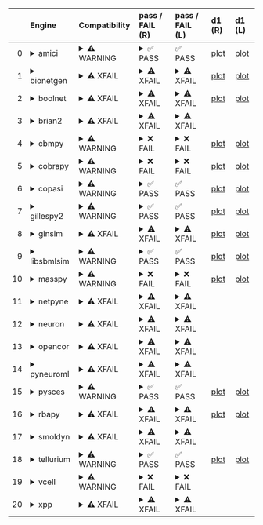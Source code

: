 |    | Engine                                                                                                                                     | Compatibility                                                                                                                                                                                                                                       | pass / FAIL (R)                                                                                                                                                                                                                                                                                                                                                                                                                                                                                                                                                                                                                                                                                                                                                                                                                                                                                                                                           | pass / FAIL (L)                                                                                                                                                                                                                                                                                                                                                                                                                                                                                                                             | d1 (R)                                                                                                               | d1 (L)                                                                                                              |
|---:|:-------------------------------------------------------------------------------------------------------------------------------------------|:----------------------------------------------------------------------------------------------------------------------------------------------------------------------------------------------------------------------------------------------------|:----------------------------------------------------------------------------------------------------------------------------------------------------------------------------------------------------------------------------------------------------------------------------------------------------------------------------------------------------------------------------------------------------------------------------------------------------------------------------------------------------------------------------------------------------------------------------------------------------------------------------------------------------------------------------------------------------------------------------------------------------------------------------------------------------------------------------------------------------------------------------------------------------------------------------------------------------------|:--------------------------------------------------------------------------------------------------------------------------------------------------------------------------------------------------------------------------------------------------------------------------------------------------------------------------------------------------------------------------------------------------------------------------------------------------------------------------------------------------------------------------------------------|:---------------------------------------------------------------------------------------------------------------------|:--------------------------------------------------------------------------------------------------------------------|
|  0 | <details><summary>amici</summary>https://docs.biosimulators.org/Biosimulators_AMICI/<br></details>                                         | <details><summary>&#9888; WARNING</summary>The file extensions of the input files are '('xml', 'xml')'. These may be compatible with amici. ['SBML', 'SED-ML'] are compatible with amici.</details>                                                 | <details><summary>&#9989; PASS</summary><a href="https://api.biosimulations.org/runs/6728b677b678b3883bb5de95">view</a><br><a href="https://api.biosimulations.org/results/6728b677b678b3883bb5de95/download">download</a><br><a href="https://api.biosimulations.org/logs/6728b677b678b3883bb5de95?includeOutput=true">logs</a><br><br></details>                                                                                                                                                                                                                                                                                                                                                                                                                                                                                                                                                                                                        | &#9989; PASS                                                                                                                                                                                                                                                                                                                                                                                                                                                                                                                                | <a href="Users\prins\GitHub\SBMLShowcase\test_suite\test_00001\tests\d1_plots_remote\amici_plot_1.pdf">plot</a>      | <a href="Users\prins\GitHub\SBMLShowcase\test_suite\test_00001\tests\d1_plots_local\amici_plot_1.pdf">plot</a>      |
|  1 | <details><summary>bionetgen</summary>https://docs.biosimulators.org/Biosimulators_BioNetGen/<br></details>                                 | <details><summary>&#9888; XFAIL</summary>EXPECTED FAIL<br><br>The file extensions of the input files are '('xml', 'xml')'. These may be compatible with bionetgen. ['BNGL', 'SED-ML'] are compatible with bionetgen.</details>                      | <details><summary>&#9888; XFAIL</summary>EXPECTED FAIL<br><br><a href="https://api.biosimulations.org/runs/6728b67ab678b3883bb5de9b">view</a><br><a href="https://api.biosimulations.org/results/6728b67ab678b3883bb5de9b/download">download</a><br><a href="https://api.biosimulations.org/logs/6728b67ab678b3883bb5de9b?includeOutput=true">logs</a><br><br>ERROR MESSAGE:<br>The COMBINE/OMEX did not execute successfully:<br><br>  The SED document did not execute successfully:<br>  <br>    Language for model `model_1` is not supported.<br>      - Model language `urn:sedml:language:sbml` is not supported. Models must be in BNGL format (e.g., `sed:model/@language` must match `^urn:sedml:language:bngl(\.$)` such as `urn:sedml:language:bngl`).<br><br>ERROR TYPE:<br>CombineArchiveExecutionError</details>                                                                                                                           | <details><summary>&#9888; XFAIL</summary>EXPECTED FAIL<br><br>ERROR MESSAGE:<br>The COMBINE/OMEX did not execute successfully:<br><br>  The SED document did not execute successfully:<br>  <br>    Language for model `model_1` is not supported.<br>      - Model language `urn:sedml:language:sbml` is not supported. Models must be in BNGL format (e.g., `sed:model/@language` must match `^urn:sedml:language:bngl(\.$)` such as `urn:sedml:language:bngl`).<br><br>ERROR TYPE:<br>CombineArchiveExecutionError</details>             | <a href="Users\prins\GitHub\SBMLShowcase\test_suite\test_00001\tests\d1_plots_remote\bionetgen_plot_1.pdf">plot</a>  | <a href="Users\prins\GitHub\SBMLShowcase\test_suite\test_00001\tests\d1_plots_local\bionetgen_plot_1.pdf">plot</a>  |
|  2 | <details><summary>boolnet</summary>https://docs.biosimulators.org/Biosimulators_BoolNet/<br></details>                                     | <details><summary>&#9888; XFAIL</summary>EXPECTED FAIL<br><br>The file extensions of the input files are '('xml', 'xml')'. These may be compatible with boolnet. ['SBML-qual', 'SED-ML'] are compatible with boolnet.</details>                     | <details><summary>&#9888; XFAIL</summary>EXPECTED FAIL<br><br><a href="https://api.biosimulations.org/runs/6728b67c0d09353e8f0f89ae">view</a><br><a href="https://api.biosimulations.org/results/6728b67c0d09353e8f0f89ae/download">download</a><br><a href="https://api.biosimulations.org/logs/6728b67c0d09353e8f0f89ae?includeOutput=true">logs</a><br><br>ERROR MESSAGE:<br>The COMBINE/OMEX did not execute successfully:<br><br>  The SED document did not execute successfully:<br>  <br>    Simulation `simulation_1` is invalid.<br>      - Number of points (50) must be equal to the difference between the output end (5.0) and start times (0.0).<br><br>ERROR TYPE:<br>CombineArchiveExecutionError</details>                                                                                                                                                                                                                               | <details><summary>&#9888; XFAIL</summary>EXPECTED FAIL<br><br>ERROR MESSAGE:<br>The COMBINE/OMEX did not execute successfully:<br><br>  The SED document did not execute successfully:<br>  <br>    Simulation `simulation_1` is invalid.<br>      - Number of points (50) must be equal to the difference between the output end (5.0) and start times (0.0).<br><br>ERROR TYPE:<br>CombineArchiveExecutionError</details>                                                                                                                 | <a href="Users\prins\GitHub\SBMLShowcase\test_suite\test_00001\tests\d1_plots_remote\boolnet_plot_1.pdf">plot</a>    | <a href="Users\prins\GitHub\SBMLShowcase\test_suite\test_00001\tests\d1_plots_local\boolnet_plot_1.pdf">plot</a>    |
|  3 | <details><summary>brian2</summary>https://docs.biosimulators.org/Biosimulators_pyNeuroML/<br></details>                                    | <details><summary>&#9888; XFAIL</summary>EXPECTED FAIL<br><br>The file extensions of the input files are '('xml', 'xml')'. These may be compatible with brian2. ['NeuroML', 'SED-ML', 'LEMS', 'SED-ML'] are compatible with brian2.</details>       | <details><summary>&#9888; XFAIL</summary>EXPECTED FAIL<br><br><a href="https://api.biosimulations.org/runs/6728b679b678b3883bb5de98">view</a><br><a href="https://api.biosimulations.org/results/6728b679b678b3883bb5de98/download">download</a><br><a href="https://api.biosimulations.org/logs/6728b679b678b3883bb5de98?includeOutput=true">logs</a><br><br>ERROR MESSAGE:<br>No module named 'libsbml'<br><br>ERROR TYPE:<br>ModuleNotFoundError</details>                                                                                                                                                                                                                                                                                                                                                                                                                                                                                             | <details><summary>&#9888; XFAIL</summary>EXPECTED FAIL<br><br>ERROR MESSAGE:<br>No module named 'libsbml'<br><br>ERROR TYPE:<br>ModuleNotFoundError</details>                                                                                                                                                                                                                                                                                                                                                                               |                                                                                                                      |                                                                                                                     |
|  4 | <details><summary>cbmpy</summary>https://docs.biosimulators.org/Biosimulators_CBMPy/<br></details>                                         | <details><summary>&#9888; WARNING</summary>The file extensions of the input files are '('xml', 'xml')'. These may be compatible with cbmpy. ['SBML', 'SED-ML'] are compatible with cbmpy.</details>                                                 | <details><summary>&#10060; FAIL</summary><a href="https://api.biosimulations.org/runs/6728b67eb678b3883bb5de9e">view</a><br><a href="https://api.biosimulations.org/results/6728b67eb678b3883bb5de9e/download">download</a><br><a href="https://api.biosimulations.org/logs/6728b67eb678b3883bb5de9e?includeOutput=true">logs</a><br><br>ERROR MESSAGE:<br>The COMBINE/OMEX did not execute successfully:<br><br>  The SED document did not execute successfully:<br>  <br>    UniformTimeCourseSimulation `simulation_1` is not supported.<br>      - Simulation simulation_1 of type `UniformTimeCourseSimulation` is not supported. Simulation must be an instance of one of the following:<br>          - SteadyStateSimulation<br><br>ERROR TYPE:<br>CombineArchiveExecutionError</details>                                                                                                                                                          | <details><summary>&#10060; FAIL</summary>ERROR MESSAGE:<br>The COMBINE/OMEX did not execute successfully:<br><br>  The SED document did not execute successfully:<br>  <br>    UniformTimeCourseSimulation `simulation_1` is not supported.<br>      - Simulation simulation_1 of type `UniformTimeCourseSimulation` is not supported. Simulation must be an instance of one of the following:<br>          - SteadyStateSimulation<br><br>ERROR TYPE:<br>CombineArchiveExecutionError</details>                                            | <a href="Users\prins\GitHub\SBMLShowcase\test_suite\test_00001\tests\d1_plots_remote\cbmpy_plot_1.pdf">plot</a>      | <a href="Users\prins\GitHub\SBMLShowcase\test_suite\test_00001\tests\d1_plots_local\cbmpy_plot_1.pdf">plot</a>      |
|  5 | <details><summary>cobrapy</summary>https://docs.biosimulators.org/Biosimulators_COBRApy/<br>Only allows steady state simulations</details> | <details><summary>&#9888; WARNING</summary>The file extensions of the input files are '('xml', 'xml')'. These may be compatible with cobrapy. ['SBML', 'SED-ML'] are compatible with cobrapy.</details>                                             | <details><summary>&#10060; FAIL</summary><a href="https://api.biosimulations.org/runs/6728b6805a60072d20f48abc">view</a><br><a href="https://api.biosimulations.org/results/6728b6805a60072d20f48abc/download">download</a><br><a href="https://api.biosimulations.org/logs/6728b6805a60072d20f48abc?includeOutput=true">logs</a><br><br>ERROR MESSAGE:<br>The COMBINE/OMEX did not execute successfully:<br><br>  The SED document did not execute successfully:<br>  <br>    UniformTimeCourseSimulation `simulation_1` is not supported.<br>      - Simulation simulation_1 of type `UniformTimeCourseSimulation` is not supported. Simulation must be an instance of one of the following:<br>          - SteadyStateSimulation<br><br>ERROR TYPE:<br>CombineArchiveExecutionError</details>                                                                                                                                                          | <details><summary>&#10060; FAIL</summary>ERROR MESSAGE:<br>The COMBINE/OMEX did not execute successfully:<br><br>  The SED document did not execute successfully:<br>  <br>    UniformTimeCourseSimulation `simulation_1` is not supported.<br>      - Simulation simulation_1 of type `UniformTimeCourseSimulation` is not supported. Simulation must be an instance of one of the following:<br>          - SteadyStateSimulation<br><br>ERROR TYPE:<br>CombineArchiveExecutionError</details>                                            | <a href="Users\prins\GitHub\SBMLShowcase\test_suite\test_00001\tests\d1_plots_remote\cobrapy_plot_1.pdf">plot</a>    | <a href="Users\prins\GitHub\SBMLShowcase\test_suite\test_00001\tests\d1_plots_local\cobrapy_plot_1.pdf">plot</a>    |
|  6 | <details><summary>copasi</summary>https://docs.biosimulators.org/Biosimulators_COPASI/<br></details>                                       | <details><summary>&#9888; WARNING</summary>The file extensions of the input files are '('xml', 'xml')'. These may be compatible with copasi. ['SBML', 'SED-ML'] are compatible with copasi.</details>                                               | <details><summary>&#9989; PASS</summary><a href="https://api.biosimulations.org/runs/6728b6820d09353e8f0f89b6">view</a><br><a href="https://api.biosimulations.org/results/6728b6820d09353e8f0f89b6/download">download</a><br><a href="https://api.biosimulations.org/logs/6728b6820d09353e8f0f89b6?includeOutput=true">logs</a><br><br></details>                                                                                                                                                                                                                                                                                                                                                                                                                                                                                                                                                                                                        | &#9989; PASS                                                                                                                                                                                                                                                                                                                                                                                                                                                                                                                                | <a href="Users\prins\GitHub\SBMLShowcase\test_suite\test_00001\tests\d1_plots_remote\copasi_plot_1.pdf">plot</a>     | <a href="Users\prins\GitHub\SBMLShowcase\test_suite\test_00001\tests\d1_plots_local\copasi_plot_1.pdf">plot</a>     |
|  7 | <details><summary>gillespy2</summary>https://docs.biosimulators.org/Biosimulators_GillesPy2/<br></details>                                 | <details><summary>&#9888; WARNING</summary>The file extensions of the input files are '('xml', 'xml')'. These may be compatible with gillespy2. ['SBML', 'SED-ML'] are compatible with gillespy2.</details>                                         | <details><summary>&#9989; PASS</summary><a href="https://api.biosimulations.org/runs/6728b6840d09353e8f0f89b9">view</a><br><a href="https://api.biosimulations.org/results/6728b6840d09353e8f0f89b9/download">download</a><br><a href="https://api.biosimulations.org/logs/6728b6840d09353e8f0f89b9?includeOutput=true">logs</a><br><br></details>                                                                                                                                                                                                                                                                                                                                                                                                                                                                                                                                                                                                        | &#9989; PASS                                                                                                                                                                                                                                                                                                                                                                                                                                                                                                                                | <a href="Users\prins\GitHub\SBMLShowcase\test_suite\test_00001\tests\d1_plots_remote\gillespy2_plot_1.pdf">plot</a>  | <a href="Users\prins\GitHub\SBMLShowcase\test_suite\test_00001\tests\d1_plots_local\gillespy2_plot_1.pdf">plot</a>  |
|  8 | <details><summary>ginsim</summary>https://docs.biosimulators.org/Biosimulators_GINsim/<br></details>                                       | <details><summary>&#9888; XFAIL</summary>EXPECTED FAIL<br><br>The file extensions of the input files are '('xml', 'xml')'. These may be compatible with ginsim. ['SBML-qual', 'SED-ML'] are compatible with ginsim.</details>                       | <details><summary>&#9888; XFAIL</summary>EXPECTED FAIL<br><br><a href="https://api.biosimulations.org/runs/6728b6860d09353e8f0f89bd">view</a><br><a href="https://api.biosimulations.org/results/6728b6860d09353e8f0f89bd/download">download</a><br><a href="https://api.biosimulations.org/logs/6728b6860d09353e8f0f89bd?includeOutput=true">logs</a><br><br>ERROR MESSAGE:<br>The COMBINE/OMEX did not execute successfully:<br><br>  The SED document did not execute successfully:<br>  <br>    Simulation `simulation_1` is invalid.<br>      - The interval between the output start and time time must be an integer multiple of the number of steps, not `0.1`:<br>          Output start time: 0.0<br>          Output end time: 5.0<br>          Number of steps: 50<br><br>ERROR TYPE:<br>CombineArchiveExecutionError</details>                                                                                                               | <details><summary>&#9888; XFAIL</summary>EXPECTED FAIL<br><br>ERROR MESSAGE:<br>The COMBINE/OMEX did not execute successfully:<br><br>  The SED document did not execute successfully:<br>  <br>    Simulation `simulation_1` is invalid.<br>      - The interval between the output start and time time must be an integer multiple of the number of steps, not `0.1`:<br>          Output start time: 0.0<br>          Output end time: 5.0<br>          Number of steps: 50<br><br>ERROR TYPE:<br>CombineArchiveExecutionError</details> | <a href="Users\prins\GitHub\SBMLShowcase\test_suite\test_00001\tests\d1_plots_remote\ginsim_plot_1.pdf">plot</a>     | <a href="Users\prins\GitHub\SBMLShowcase\test_suite\test_00001\tests\d1_plots_local\ginsim_plot_1.pdf">plot</a>     |
|  9 | <details><summary>libsbmlsim</summary>https://docs.biosimulators.org/Biosimulators_LibSBMLSim/<br></details>                               | <details><summary>&#9888; WARNING</summary>The file extensions of the input files are '('xml', 'xml')'. These may be compatible with libsbmlsim. ['SBML', 'SED-ML'] are compatible with libsbmlsim.</details>                                       | <details><summary>&#9989; PASS</summary><a href="https://api.biosimulations.org/runs/6728b6885a60072d20f48acb">view</a><br><a href="https://api.biosimulations.org/results/6728b6885a60072d20f48acb/download">download</a><br><a href="https://api.biosimulations.org/logs/6728b6885a60072d20f48acb?includeOutput=true">logs</a><br><br></details>                                                                                                                                                                                                                                                                                                                                                                                                                                                                                                                                                                                                        | &#9989; PASS                                                                                                                                                                                                                                                                                                                                                                                                                                                                                                                                | <a href="Users\prins\GitHub\SBMLShowcase\test_suite\test_00001\tests\d1_plots_remote\libsbmlsim_plot_1.pdf">plot</a> | <a href="Users\prins\GitHub\SBMLShowcase\test_suite\test_00001\tests\d1_plots_local\libsbmlsim_plot_1.pdf">plot</a> |
| 10 | <details><summary>masspy</summary>https://docs.biosimulators.org/Biosimulators_MASSpy/<br></details>                                       | <details><summary>&#9888; WARNING</summary>The file extensions of the input files are '('xml', 'xml')'. These may be compatible with masspy. ['SBML', 'SED-ML'] are compatible with masspy.</details>                                               | <details><summary>&#10060; FAIL</summary><a href="https://api.biosimulations.org/runs/6728b68a0d09353e8f0f89c3">view</a><br><a href="https://api.biosimulations.org/results/6728b68a0d09353e8f0f89c3/download">download</a><br><a href="https://api.biosimulations.org/logs/6728b68a0d09353e8f0f89c3?includeOutput=true">logs</a><br><br>ERROR MESSAGE:<br>The COMBINE/OMEX did not execute successfully:<br><br>  The SED document did not execute successfully:<br>  <br>    The following targets are not supported:<br>      - /sbml:sbml/sbml:model/sbml:listOfCompartments/sbml:compartment[@id='compartment']<br>      - /sbml:sbml/sbml:model/sbml:listOfCompartments/sbml:compartment[@id='compartment']<br>    <br>    Only following targets are supported:<br>      - M_S1<br>      - M_S2<br>      - R_reaction1<br>      - S1<br>      - S2<br>      - k1<br>      - reaction1<br><br>ERROR TYPE:<br>CombineArchiveExecutionError</details> | <details><summary>&#10060; FAIL</summary>ERROR MESSAGE:<br>The COMBINE/OMEX did not execute successfully:<br><br>  The SED document did not execute successfully:<br>  <br>    Something went wrong reading the SBML model. Most likely the SBML model is not valid. Please check that your model is valid using the `mass.io.sbml.validate_sbml_model` function or via the online validator at http://sbml.org/validator .<br>    	`(model, errors) = validate_sbml_model(filename)`<br>    If the model is valid and cannot be read please open an issue at https://github.com/SBRG/masspy/issues .<br><br>ERROR TYPE:<br>CombineArchiveExecutionError</details>                                                                                                                                                                                                                                                                                                                                                                                                                                                                                                                                             | <a href="Users\prins\GitHub\SBMLShowcase\test_suite\test_00001\tests\d1_plots_remote\masspy_plot_1.pdf">plot</a>     | <a href="Users\prins\GitHub\SBMLShowcase\test_suite\test_00001\tests\d1_plots_local\masspy_plot_1.pdf">plot</a>     |
| 11 | <details><summary>netpyne</summary>https://docs.biosimulators.org/Biosimulators_pyNeuroML/<br></details>                                   | <details><summary>&#9888; XFAIL</summary>EXPECTED FAIL<br><br>The file extensions of the input files are '('xml', 'xml')'. These may be compatible with netpyne. ['NeuroML', 'SED-ML', 'LEMS', 'SED-ML'] are compatible with netpyne.</details>     | <details><summary>&#9888; XFAIL</summary>EXPECTED FAIL<br><br><a href="https://api.biosimulations.org/runs/6728b68b0d09353e8f0f89d1">view</a><br><a href="https://api.biosimulations.org/results/6728b68b0d09353e8f0f89d1/download">download</a><br><a href="https://api.biosimulations.org/logs/6728b68b0d09353e8f0f89d1?includeOutput=true">logs</a><br><br>ERROR MESSAGE:<br>No module named 'libsbml'<br><br>ERROR TYPE:<br>ModuleNotFoundError</details>                                                                                                                                                                                                                                                                                                                                                                                                                                                                                             | <details><summary>&#9888; XFAIL</summary>EXPECTED FAIL<br><br>ERROR MESSAGE:<br>No module named 'libsbml'<br><br>ERROR TYPE:<br>ModuleNotFoundError</details>                                                                                                                                                                                                                                                                                                                                                                               |                                                                                                                      |                                                                                                                     |
| 12 | <details><summary>neuron</summary>https://docs.biosimulators.org/Biosimulators_pyNeuroML/<br></details>                                    | <details><summary>&#9888; XFAIL</summary>EXPECTED FAIL<br><br>The file extensions of the input files are '('xml', 'xml')'. These may be compatible with neuron. ['NeuroML', 'SED-ML', 'LEMS', 'SED-ML'] are compatible with neuron.</details>       | <details><summary>&#9888; XFAIL</summary>EXPECTED FAIL<br><br><a href="https://api.biosimulations.org/runs/6728b68db678b3883bb5deb6">view</a><br><a href="https://api.biosimulations.org/results/6728b68db678b3883bb5deb6/download">download</a><br><a href="https://api.biosimulations.org/logs/6728b68db678b3883bb5deb6?includeOutput=true">logs</a><br><br>ERROR MESSAGE:<br>No module named 'libsbml'<br><br>ERROR TYPE:<br>ModuleNotFoundError</details>                                                                                                                                                                                                                                                                                                                                                                                                                                                                                             | <details><summary>&#9888; XFAIL</summary>EXPECTED FAIL<br><br>ERROR MESSAGE:<br>No module named 'libsbml'<br><br>ERROR TYPE:<br>ModuleNotFoundError</details>                                                                                                                                                                                                                                                                                                                                                                               |                                                                                                                      |                                                                                                                     |
| 13 | <details><summary>opencor</summary>https://docs.biosimulators.org/Biosimulators_OpenCOR/<br></details>                                     | <details><summary>&#9888; XFAIL</summary>EXPECTED FAIL<br><br>The file extensions of the input files are '('xml', 'xml')'. These may be compatible with opencor. ['CellML', 'SED-ML'] are compatible with opencor.</details>                        | <details><summary>&#9888; XFAIL</summary>EXPECTED FAIL<br><br><a href="https://api.biosimulations.org/runs/6728b68f0d09353e8f0f89df">view</a><br><a href="https://api.biosimulations.org/results/6728b68f0d09353e8f0f89df/download">download</a><br><a href="https://api.biosimulations.org/logs/6728b68f0d09353e8f0f89df?includeOutput=true">logs</a><br><br>ERROR MESSAGE:<br>No module named 'libsbml'<br><br>ERROR TYPE:<br>ModuleNotFoundError</details>                                                                                                                                                                                                                                                                                                                                                                                                                                                                                             | <details><summary>&#9888; XFAIL</summary>EXPECTED FAIL<br><br>ERROR MESSAGE:<br>No module named 'libsbml'<br><br>ERROR TYPE:<br>ModuleNotFoundError</details>                                                                                                                                                                                                                                                                                                                                                                               |                                                                                                                      |                                                                                                                     |
| 14 | <details><summary>pyneuroml</summary>https://docs.biosimulators.org/Biosimulators_pyNeuroML/<br></details>                                 | <details><summary>&#9888; XFAIL</summary>EXPECTED FAIL<br><br>The file extensions of the input files are '('xml', 'xml')'. These may be compatible with pyneuroml. ['NeuroML', 'SED-ML', 'LEMS', 'SED-ML'] are compatible with pyneuroml.</details> | <details><summary>&#9888; XFAIL</summary>EXPECTED FAIL<br><br><a href="https://api.biosimulations.org/runs/6728b6900d09353e8f0f89e3">view</a><br><a href="https://api.biosimulations.org/results/6728b6900d09353e8f0f89e3/download">download</a><br><a href="https://api.biosimulations.org/logs/6728b6900d09353e8f0f89e3?includeOutput=true">logs</a><br><br>ERROR MESSAGE:<br>No module named 'libsbml'<br><br>ERROR TYPE:<br>ModuleNotFoundError</details>                                                                                                                                                                                                                                                                                                                                                                                                                                                                                             | <details><summary>&#9888; XFAIL</summary>EXPECTED FAIL<br><br>ERROR MESSAGE:<br>No module named 'libsbml'<br><br>ERROR TYPE:<br>ModuleNotFoundError</details>                                                                                                                                                                                                                                                                                                                                                                               |                                                                                                                      |                                                                                                                     |
| 15 | <details><summary>pysces</summary>https://docs.biosimulators.org/Biosimulators_PySCeS/<br></details>                                       | <details><summary>&#9888; WARNING</summary>The file extensions of the input files are '('xml', 'xml')'. These may be compatible with pysces. ['SBML', 'SED-ML'] are compatible with pysces.</details>                                               | <details><summary>&#9989; PASS</summary><a href="https://api.biosimulations.org/runs/6728b6925a60072d20f48afe">view</a><br><a href="https://api.biosimulations.org/results/6728b6925a60072d20f48afe/download">download</a><br><a href="https://api.biosimulations.org/logs/6728b6925a60072d20f48afe?includeOutput=true">logs</a><br><br></details>                                                                                                                                                                                                                                                                                                                                                                                                                                                                                                                                                                                                        | &#9989; PASS                                                                                                                                                                                                                                                                                                                                                                                                                                                                                                                                | <a href="Users\prins\GitHub\SBMLShowcase\test_suite\test_00001\tests\d1_plots_remote\pysces_plot_1.pdf">plot</a>     | <a href="Users\prins\GitHub\SBMLShowcase\test_suite\test_00001\tests\d1_plots_local\pysces_plot_1.pdf">plot</a>     |
| 16 | <details><summary>rbapy</summary>https://docs.biosimulators.org/Biosimulators_RBApy/<br></details>                                         | <details><summary>&#9888; XFAIL</summary>EXPECTED FAIL<br><br>The file extensions of the input files are '('xml', 'xml')'. These may be compatible with rbapy. ['RBApy', 'SED-ML'] are compatible with rbapy.</details>                             | <details><summary>&#9888; XFAIL</summary>EXPECTED FAIL<br><br><a href="https://api.biosimulations.org/runs/6728b693b678b3883bb5dedd">view</a><br><a href="https://api.biosimulations.org/results/6728b693b678b3883bb5dedd/download">download</a><br><a href="https://api.biosimulations.org/logs/6728b693b678b3883bb5dedd?includeOutput=true">logs</a><br><br>ERROR MESSAGE:<br>The COMBINE/OMEX did not execute successfully:<br><br>  The SED document did not execute successfully:<br>  <br>    Language for model `model_1` is not supported.<br>      - Model language `urn:sedml:language:sbml` is not supported. Models must be in RBA format (e.g., `sed:model/@language` must match `^urn:sedml:language:rba(\.$)` such as `urn:sedml:language:rba`).<br><br>ERROR TYPE:<br>CombineArchiveExecutionError</details>                                                                                                                              | <details><summary>&#9888; XFAIL</summary>EXPECTED FAIL<br><br>ERROR MESSAGE:<br>The COMBINE/OMEX did not execute successfully:<br><br>  The SED document did not execute successfully:<br>  <br>    Language for model `model_1` is not supported.<br>      - Model language `urn:sedml:language:sbml` is not supported. Models must be in RBA format (e.g., `sed:model/@language` must match `^urn:sedml:language:rba(\.$)` such as `urn:sedml:language:rba`).<br><br>ERROR TYPE:<br>CombineArchiveExecutionError</details>                | <a href="Users\prins\GitHub\SBMLShowcase\test_suite\test_00001\tests\d1_plots_remote\rbapy_plot_1.pdf">plot</a>      | <a href="Users\prins\GitHub\SBMLShowcase\test_suite\test_00001\tests\d1_plots_local\rbapy_plot_1.pdf">plot</a>      |
| 17 | <details><summary>smoldyn</summary>https://smoldyn.readthedocs.io/en/latest/python/api.html#sed-ml-combine-biosimulators-api<br></details> | <details><summary>&#9888; XFAIL</summary>EXPECTED FAIL<br><br>The file extensions of the input files are '('xml', 'xml')'. These may be compatible with smoldyn. ['Smoldyn', 'SED-ML'] are compatible with smoldyn.</details>                       | <details><summary>&#9888; XFAIL</summary>EXPECTED FAIL<br><br><a href="https://api.biosimulations.org/runs/6728b6955a60072d20f48b10">view</a><br><a href="https://api.biosimulations.org/results/6728b6955a60072d20f48b10/download">download</a><br><a href="https://api.biosimulations.org/logs/6728b6955a60072d20f48b10?includeOutput=true">logs</a><br><br>ERROR MESSAGE:<br>No module named 'libsbml'<br><br>ERROR TYPE:<br>ModuleNotFoundError</details>                                                                                                                                                                                                                                                                                                                                                                                                                                                                                             | <details><summary>&#9888; XFAIL</summary>EXPECTED FAIL<br><br>ERROR MESSAGE:<br>Error unknown. The log.yml containing error information was not found.<br><br></details>                                                                                                                                                                                                                                                                                                                                                                    |                                                                                                                      |                                                                                                                     |
| 18 | <details><summary>tellurium</summary>https://docs.biosimulators.org/Biosimulators_tellurium/<br></details>                                 | <details><summary>&#9888; WARNING</summary>The file extensions of the input files are '('xml', 'xml')'. These may be compatible with tellurium. ['SBML', 'SED-ML'] are compatible with tellurium.</details>                                         | <details><summary>&#9989; PASS</summary><a href="https://api.biosimulations.org/runs/6728b6970d09353e8f0f8a0b">view</a><br><a href="https://api.biosimulations.org/results/6728b6970d09353e8f0f8a0b/download">download</a><br><a href="https://api.biosimulations.org/logs/6728b6970d09353e8f0f8a0b?includeOutput=true">logs</a><br><br></details>                                                                                                                                                                                                                                                                                                                                                                                                                                                                                                                                                                                                        | &#9989; PASS                                                                                                                                                                                                                                                                                                                                                                                                                                                                                                                                | <a href="Users\prins\GitHub\SBMLShowcase\test_suite\test_00001\tests\d1_plots_remote\tellurium_plot_1.pdf">plot</a>  | <a href="Users\prins\GitHub\SBMLShowcase\test_suite\test_00001\tests\d1_plots_local\tellurium_plot_1.pdf">plot</a>  |
| 19 | <details><summary>vcell</summary>https://github.com/virtualcell/vcell<br></details>                                                        | <details><summary>&#9888; WARNING</summary>The file extensions of the input files are '('xml', 'xml')'. These may be compatible with vcell. ['SBML', 'SED-ML', 'BNGL', 'SED-ML'] are compatible with vcell.</details>                               | <details><summary>&#10060; FAIL</summary><a href="https://api.biosimulations.org/runs/6728b69a5a60072d20f48b21">view</a><br><a href="https://api.biosimulations.org/results/6728b69a5a60072d20f48b21/download">download</a><br><a href="https://api.biosimulations.org/logs/6728b69a5a60072d20f48b21?includeOutput=true">logs</a><br><br>ERROR MESSAGE:<br>status: QUEUED<br><br></details>                                                                                                                                                                                                                                                                                                                                                                                                                                                                                                                                                               | <details><summary>&#10060; FAIL</summary>ERROR MESSAGE:<br>Runtime Exception<br><br></details>                                                                                                                                                                                                                                                                                                                                                                                                                                              |                                                                                                                      |                                                                                                                     |
| 20 | <details><summary>xpp</summary>https://docs.biosimulators.org/Biosimulators_XPP/<br></details>                                             | <details><summary>&#9888; XFAIL</summary>EXPECTED FAIL<br><br>The file extensions of the input files are '('xml', 'xml')'. These may be compatible with xpp. ['XPP', 'SED-ML'] are compatible with xpp.</details>                                   | <details><summary>&#9888; XFAIL</summary>EXPECTED FAIL<br><br><a href="https://api.biosimulations.org/runs/6728b69c5a60072d20f48b37">view</a><br><a href="https://api.biosimulations.org/results/6728b69c5a60072d20f48b37/download">download</a><br><a href="https://api.biosimulations.org/logs/6728b69c5a60072d20f48b37?includeOutput=true">logs</a><br><br>ERROR MESSAGE:<br>No module named 'libsbml'<br><br>ERROR TYPE:<br>ModuleNotFoundError</details>                                                                                                                                                                                                                                                                                                                                                                                                                                                                                             | <details><summary>&#9888; XFAIL</summary>EXPECTED FAIL<br><br>ERROR MESSAGE:<br>No module named 'libsbml'<br><br>ERROR TYPE:<br>ModuleNotFoundError</details>                                                                                                                                                                                                                                                                                                                                                                               |                                                                                                                      |                                                                                                                     |